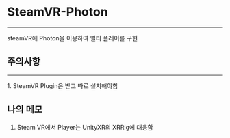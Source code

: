 # SteamVR-Photon
<hr>
steamVR에 Photon을 이용하여 멀티 플레이를 구현
<br>

## 주의사항
<hr>
1. SteamVR Plugin은 받고 따로 설치해야함

<br>

## 나의 메모
1. Steam VR에서 Player는 UnityXR의 XRRig에 대응함
